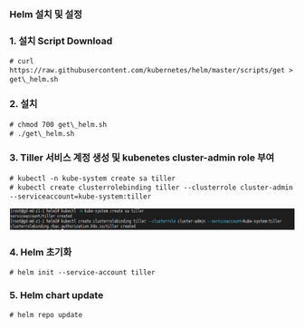 ### Helm 설치 및 설정


### 1. 설치 Script Download
```
# curl https://raw.githubusercontent.com/kubernetes/helm/master/scripts/get > get\_helm.sh
```
### 2. 설치
```
# chmod 700 get\_helm.sh
# ./get\_helm.sh
```
### 3. Tiller 서비스 계정 생성 및 kubenetes cluster-admin role 부여
```
# kubectl -n kube-system create sa tiller
# kubectl create clusterrolebinding tiller --clusterrole cluster-admin --serviceaccount=kube-system:tiller
```
![Helm01](./image/Helm/Helm01.PNG)
### 4. Helm 초기화
```
# helm init --service-account tiller
```
### 5. Helm chart update
```
# helm repo update
```